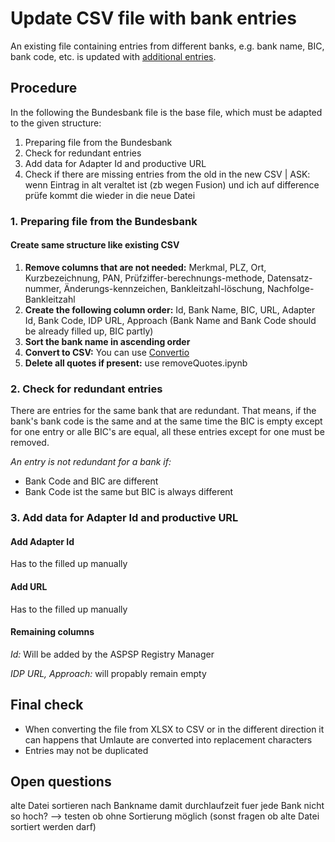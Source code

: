 # Update CSV file with bank entries
An existing file containing entries from different banks, e.g. bank name, BIC, bank code, etc. is updated with [additional entries](https://www.bundesbank.de/resource/blob/602630/2c60c5bacbde19cf9ad0f4910371e982/mL/blz-aktuell-xls-data.xlsx).

## Procedure 
In the following the Bundesbank file is the base file, which must be adapted to the given structure:

1. Preparing file from the Bundesbank
2. Check for redundant entries
3. Add data for Adapter Id and productive URL
4. Check if there are missing entries from the old in the new CSV | ASK: wenn Eintrag in alt veraltet ist (zb wegen Fusion) und ich auf difference prüfe kommt die wieder in die neue Datei

### 1. Preparing file from the Bundesbank
#### Create same structure like existing CSV 
1. **Remove columns that are not needed:** Merkmal, PLZ, Ort, Kurzbezeichnung, PAN, Prüfziffer-berechnungs-methode, Datensatz-nummer, Änderungs-kennzeichen, Bankleitzahl-löschung, Nachfolge-Bankleitzahl
2. **Create the following column order:** Id, Bank Name, BIC, URL, Adapter Id, Bank Code, IDP URL, Approach (Bank Name and Bank Code should be already filled up, BIC partly)
3. **Sort the bank name in ascending order**
4. **Convert to CSV:** You can use [Convertio](https://convertio.co/de/)
5. **Delete all quotes if present:** use removeQuotes.ipynb

### 2. Check for redundant entries
There are entries for the same bank that are redundant. That means, if the bank's bank code is the same and at the same time the BIC is empty except for one entry or alle BIC's are equal, all these entries except for one must be removed. 

*An entry is not redundant for a bank if:*
- Bank Code and BIC are different
- Bank Code ist the same but BIC is always different

### 3. Add data for Adapter Id and productive URL

#### Add Adapter Id
Has to the filled up manually

#### Add URL
Has to the filled up manually

#### Remaining columns
*Id:* Will be added by the ASPSP Registry Manager

*IDP URL, Approach:* will propably remain empty


## Final check
- When converting the file from XLSX to CSV or in the different direction it can happens that Umlaute are converted into replacement characters
- Entries may not be duplicated

## Open questions
alte Datei sortieren nach Bankname damit durchlaufzeit fuer jede Bank nicht so hoch? --> testen ob ohne Sortierung möglich (sonst fragen ob alte Datei sortiert werden darf)
